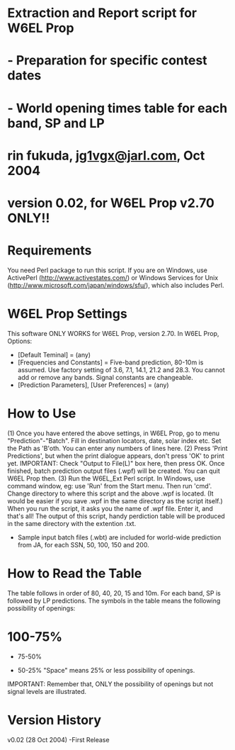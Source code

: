 # Extraction and Report script for W6EL Prop
# - Preparation for specific contest dates
# - World opening times table for each band, SP and LP
#
# rin fukuda, jg1vgx@jarl.com, Oct 2004
# version 0.02, for W6EL Prop v2.70 ONLY!!

Requirements
============
You need Perl package to run this script. If you are on Windows, use ActivePerl (http://www.activestates.com/) or Windows Services for Unix (http://www.microsoft.com/japan/windows/sfu/), which also includes Perl. 

W6EL Prop Settings
===================================
This software ONLY WORKS for W6EL Prop, version 2.70.
In W6EL Prop, Options:
 - [Default Teminal] = (any)
 - [Frequencies and Constants] = Five-band prediction, 80-10m is assumed. Use factory setting of 3.6, 7.1, 14.1, 21.2 and 28.3. You cannot add or remove any bands. Signal constants are changeable.
 - [Prediction Parameters], [User Preferences] = (any)

How to Use
==========
(1) Once you have entered the above settings, in W6EL Prop, go to menu "Prediction"-"Batch". Fill in destination locators, date, solar index etc. Set the Path as 'B'oth. You can enter any numbers of lines here.
(2) Press 'Print Predictions', but when the print dialogue appears, don't press 'OK' to print yet. IMPORTANT: Check "Output to File(L)" box here, then press OK. Once finished, batch prediction output files (.wpf) will be created. You can quit W6EL Prop then.
(3) Run the W6EL_Ext Perl script. In Windows, use command window, eg: use 'Run' from the Start menu. Then run 'cmd'. Change directory to where this script and the above .wpf is located. (It would be easier if you save .wpf in the same directory as the script itself.) When you run the script, it asks you the name of .wpf file. Enter it, and that's all! The output of this script, handy perdiction table will be produced in the same directory with the extention .txt.

- Sample input batch files (.wbt) are included for world-wide prediction from JA, for each SSN, 50, 100, 150 and 200.

How to Read the Table
=====================
The table follows in order of 80, 40, 20, 15 and 10m. For each band, SP is followed by LP predictions. The symbols in the table means the following possibility of openings:
 # 100-75%
 + 75-50%
 - 50-25%
"Space" means 25% or less possibility of openings.

IMPORTANT: Remember that, ONLY the possibility of openings but not signal levels are illustrated.

Version History
===============

v0.02 (28 Oct 2004)
-First Release